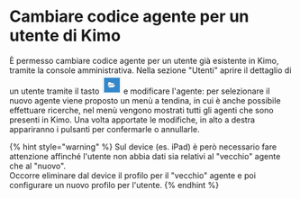 # Cambiare codice agente per un utente di Kimo

È permesso cambiare codice agente per un utente già esistente in Kimo, tramite la console amministrativa. Nella sezione "Utenti" aprire il dettaglio di un utente tramite il tasto ![](../../.gitbook/assets/image.png) e modificare l'agente: per selezionare il nuovo agente viene proposto un menù a tendina, in cui è anche possibile effettuare ricerche, nel menù vengono mostrati tutti gli agenti che sono presenti in Kimo. Una volta apportate le modifiche, in alto a destra  appariranno i pulsanti per confermarle o annullarle.

{% hint style="warning" %}
Sul device \(es. iPad\) è però necessario fare attenzione affinché l'utente non abbia dati sia relativi al "vecchio" agente che al "nuovo".  
Occorre eliminare dal device il profilo per il "vecchio" agente e poi configurare un nuovo profilo per l'utente.
{% endhint %}

